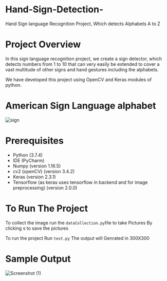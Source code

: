 # Hand-Sign-Detection-
Hand Sign language Recognition Project, Which detects Alphabets A to Z
# Project Overview 
In this sign language recognition project, we create a sign detector, which detects numbers from 1 to 10 that can very easily be extended to cover a vast multitude of other signs and hand gestures including the alphabets.

We have developed this project using OpenCV and Keras modules of python.
# American Sign Language alphabet
![sign](https://user-images.githubusercontent.com/111560544/185643118-9a0592e0-5e48-412e-9e0f-b5af3815d4df.jpg)

# Prerequisites
- Python (3.7.4)
- IDE (PyCharm)
- Numpy (version 1.16.5)
- cv2 (openCV) (version 3.4.2)
- Keras (version 2.3.1)
- Tensorflow (as keras uses tensorflow in backend and for image preprocessing) (version 2.0.0)

# To Run The Project
To collect the image run the `dataCollection.py`file to take Pictures
By clicking s to save the pictures


To run the project Run `test.py` 
The output will Genrated in 300X300

# Sample Output
![Screenshot (1)](https://user-images.githubusercontent.com/111560544/185652229-fd4e8418-f548-4305-8bdb-c6bf24860c9c.png)
